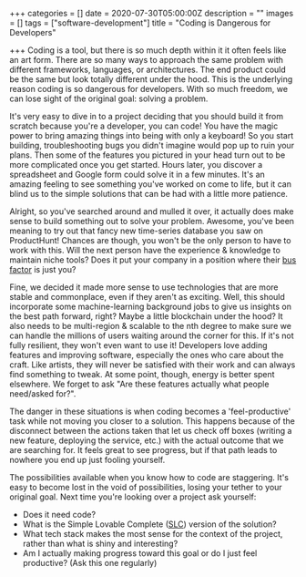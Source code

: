 +++
categories = []
date = 2020-07-30T05:00:00Z
description = ""
images = []
tags = ["software-development"]
title = "Coding is Dangerous for Developers"

+++
Coding is a tool, but there is so much depth within it it often feels like an art form. There are so many ways to approach the same problem with different frameworks, languages, or architectures. The end product could be the same but look totally different under the hood. This is the underlying reason coding is so dangerous for developers. With so much freedom, we can lose sight of the original goal: solving a problem.

It's very easy to dive in to a project deciding that you should build it from scratch because you're a developer, you can code! You have the magic power to bring amazing things into being with only a keyboard! So you start building, troubleshooting bugs you didn't imagine would pop up to ruin your plans. Then some of the features you pictured in your head turn out to be more complicated once you get started. Hours later, you discover a spreadsheet and Google form could solve it in a few minutes. It's an amazing feeling to see something you've worked on come to life, but it can blind us to the simple solutions that can be had with a little more patience.

Alright, so you've searched around and mulled it over, it actually does make sense to build something out to solve your problem. Awesome, you've been meaning to try out that fancy new time-series database you saw on ProductHunt! Chances are though, you won't be the only person to have to work with this. Will the next person have the experience & knowledge to maintain niche tools? Does it put your company in a position where their [bus factor](https://en.wikipedia.org/wiki/Bus_factor) is just you?

Fine, we decided it made more sense to use technologies that are more stable and commonplace, even if they aren't as exciting. Well, this should incorporate some machine-learning background jobs to give us insights on the best path forward, right? Maybe a little blockchain under the hood? It also needs to be multi-region & scalable to the nth degree to make sure we can handle the millions of users waiting around the corner for this. If it's not fully resilient, they won't even want to use it! Developers love adding features and improving software, especially the ones who care about the craft. Like artists, they will never be satisfied with their work and can always find something to tweak. At some point, though, energy is better spent elsewhere. We forget to ask "Are these features actually what people need/asked for?".

The danger in these situations is when coding becomes a 'feel-productive' task while not moving you closer to a solution. This happens because of the disconnect between the actions taken that let us check off boxes (writing a new feature, deploying the service, etc.) with the actual outcome that we are searching for. It feels great to see progress, but if that path leads to nowhere you end up just fooling yourself.

The possibilities available when you know how to code are staggering. It's easy to become lost in the void of possibilities, losing your tether to your original goal. Next time you're looking over a project ask yourself:

* Does it need code?
* What is the Simple Lovable Complete ([SLC](https://blog.asmartbear.com/slc.html)) version of the solution?
* What tech stack makes the most sense for the context of the project, rather than what is shiny and interesting?
* Am I actually making progress toward this goal or do I just feel productive? (Ask this one regularly)